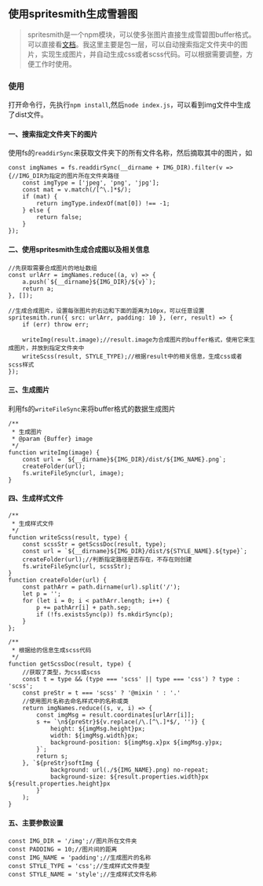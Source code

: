 ## 使用spritesmith生成雪碧图
>spritesmith是一个npm模块，可以使多张图片直接生成雪碧图buffer格式。可以直接看[文档](https://github.com/Ensighten/spritesmith)。我这里主要是包一层，可以自动搜索指定文件夹中的图片，实现生成图片，并自动生成css或者scss代码。可以根据需要调整，方便工作时使用。

### 使用
打开命令行，先执行``npm install``,然后``node index.js``，可以看到img文件中生成了dist文件。
#### 一、搜索指定文件夹下的图片
使用fs的``readdirSync``来获取文件夹下的所有文件名称，然后摘取其中的图片，如
````
const imgNames = fs.readdirSync(__dirname + IMG_DIR).filter(v => {//IMG_DIR为指定的图片所在文件夹路径
    const imgType = ['jpeg', 'png', 'jpg'];
    const mat = v.match(/[^\.]*$/);
    if (mat) {
        return imgType.indexOf(mat[0]) !== -1;
    } else {
        return false;
    }
});
````

#### 二、使用spritesmith生成合成图以及相关信息
````
//先获取需要合成图片的地址数组
const urlArr = imgNames.reduce((a, v) => {
    a.push(`${__dirname}${IMG_DIR}/${v}`);
    return a;
}, []);

//生成合成图片，设置每张图片的右边和下面的距离为10px，可以任意设置
spritesmith.run({ src: urlArr, padding: 10 }, (err, result) => {
    if (err) throw err;

    writeImg(result.image);//result.image为合成图片的buffer格式，使用它来生成图片，并放到指定文件夹中
    writeScss(result, STYLE_TYPE);//根据result中的相关信息，生成css或者scss样式
});
````
#### 三、生成图片
利用fs的``writeFileSync``来将buffer格式的数据生成图片
````
/**
 * 生成图片
 * @param {Buffer} image 
 */
function writeImg(image) {
    const url = `${__dirname}${IMG_DIR}/dist/${IMG_NAME}.png`;
    createFolder(url);
    fs.writeFileSync(url, image);
}
````
#### 四、生成样式文件
````
/**
 * 生成样式文件
 */
function writeScss(result, type) {
    const scssStr = getScssDoc(result, type);
    const url = `${__dirname}${IMG_DIR}/dist/${STYLE_NAME}.${type}`;
    createFolder(url);//判断指定路径是否存在，不存在则创建
    fs.writeFileSync(url, scssStr);
}
function createFolder(url) {
    const pathArr = path.dirname(url).split('/');
    let p = '';
    for (let i = 0; i < pathArr.length; i++) {
        p += pathArr[i] + path.sep;
        if (!fs.existsSync(p)) fs.mkdirSync(p);
    }
};

/**
 * 根据给的信息生成scss代码
 */
function getScssDoc(result, type) {
	//获取了类型，为css或scss
    const t = type && (type === 'scss' || type === 'css') ? type : 'scss';
    const preStr = t === 'scss' ? '@mixin ' : '.'
    //使用图片名称去命名样式中的名称或类
    return imgNames.reduce((s, v, i) => {
        const imgMsg = result.coordinates[urlArr[i]];
        s += `\n${preStr}${v.replace(/\.[^\.]*$/, '')} {
            height: ${imgMsg.height}px;
            width: ${imgMsg.width}px;
            background-position: ${imgMsg.x}px ${imgMsg.y}px;
        }`;
        return s;
    }, `${preStr}softImg {
            background: url(./${IMG_NAME}.png) no-repeat;
            background-size: ${result.properties.width}px ${result.properties.height}px
        }`
    );
}

````
#### 五、主要参数设置
````
const IMG_DIR = '/img';//图片所在文件夹
const PADDING = 10;//图片间的距离
const IMG_NAME = 'padding';//生成图片的名称
const STYLE_TYPE = 'css';//生成样式文件类型
const STYLE_NAME = 'style';//生成样式文件名称
````

